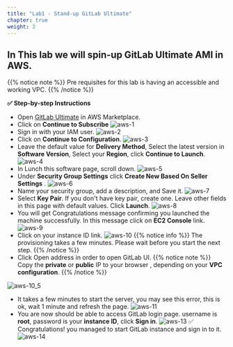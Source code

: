 ```yaml
---
title: "Lab1 - Stand-up GitLab Ultimate"
chapter: true
weight: 3
---
```


## In This lab we will spin-up GitLab Ultimate AMI in AWS.

{{% notice note %}}
 Pre requisites for this lab is having an accessible and working VPC.
{{% /notice  %}}


**:white_check_mark: Step-by-step Instructions**

- Open [GitLab Ultimate](https://aws.amazon.com/marketplace/pp/B07SJ817DX) in AWS Marketplace.
- Click on **Continue to Subscribe**
![aws-1](/images/aws-1.png)
- Sign in with your IAM user.
![aws-2](/images/aws-2.png)
- Click on **Continue to Configuration**.
![aws-3](/images/aws-3.png)
- Leave the default value for **Delivery Method**, Select the latest version in **Software Version**, Select your **Region**, click **Continue to Launch**.
![aws-4](/images/aws-4.png)
- In Lunch this software page, scroll down.
![aws-5](/images/aws-5.png)
- Under **Security Group Settings** click **Create New Based On Seller Settings** .
![aws-6](/images/aws-6.png)
- Name your security group, add a description, and Save it.
![aws-7](/images/aws-7.png)
- Select **Key Pair**. If you don't have key pair, create one. Leave other fields in this page with default values.  Click **Launch**.
![aws-8](/images/aws-8.png)
- You will get Congratulations message confirming you launched the machine successfully. In this message click on **EC2 Console** link.
![aws-9](/images/aws-9.png)
- Click on your instance ID link.
![aws-10](/images/aws-10.png)
{{% notice info %}}
The provisioning takes a few minutes. Please wait before you start the next step.
{{% /notice %}}
- Click Open address in order to open GitLab UI.
{{% notice note %}}
 Copy the **private** or **public** IP to your browser , depending on your **VPC configuration**.
{{% /notice  %}}

![aws-10_5](/images/aws-10_5.png)
- It takes a few minutes to start the server, you may see this error, this is ok, wait 1 minute and refresh the page.
![aws-11](/images/aws-11.png)
- You are now should be able to access GitLab login page. username is **root**, password is your **instance ID**, click **Sign in**.
![aws-13](/images/aws-13.png)
  :white_check_mark: Congratulations! you managed to start GitLab instance and sign in to it.
![aws-14](/images/aws-14.png)
